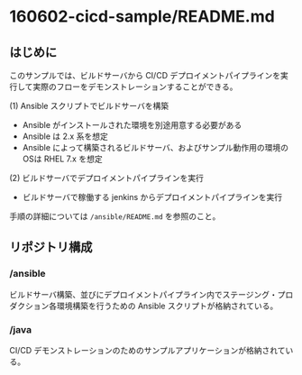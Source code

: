 # 160602-cicd-sample/README.md

## はじめに

このサンプルでは、ビルドサーバから CI/CD デプロイメントパイプラインを実行して実際のフローをデモンストレーションすることができる。

(1) Ansible スクリプトでビルドサーバを構築

 - Ansible がインストールされた環境を別途用意する必要がある
 - Ansible は 2.x 系を想定
 - Ansible によって構築されるビルドサーバ、およびサンプル動作用の環境のOSは RHEL 7.x を想定


(2) ビルドサーバでデプロイメントパイプラインを実行

 - ビルドサーバで稼働する jenkins からデプロイメントパイプラインを実行


手順の詳細については `/ansible/README.md` を参照のこと。

## リポジトリ構成

### /ansible

ビルドサーバ構築、並びにデプロイメントパイプライン内でステージング・プロダクション各環境構築を行うための Ansible スクリプトが格納されている。

### /java

CI/CD デモンストレーションのためのサンプルアプリケーションが格納されている。

